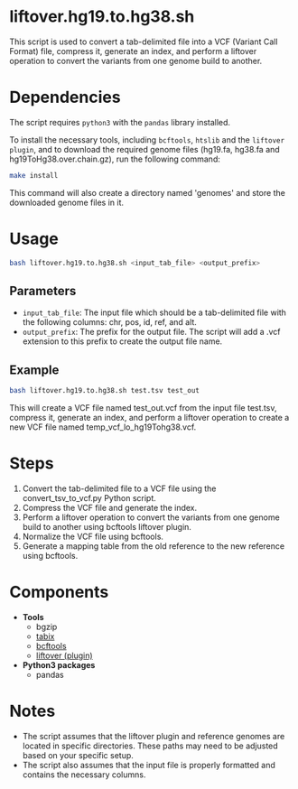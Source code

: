 # liftover.hg19.to.hg38.sh

This script is used to convert a tab-delimited file into a VCF (Variant Call Format) file, compress it, generate an index, and perform a liftover operation to convert the variants from one genome build to another.

# Dependencies

The script requires `python3` with the `pandas` library installed. 

To install the necessary tools, including `bcftools`, `htslib` and the `liftover plugin`, and to download the required genome files (hg19.fa, hg38.fa and hg19ToHg38.over.chain.gz), run the following command:

```bash
make install
```
This command will also create a directory named 'genomes' and store the downloaded genome files in it.

# Usage

```bash
bash liftover.hg19.to.hg38.sh <input_tab_file> <output_prefix>
```

## Parameters

- `input_tab_file`: The input file which should be a tab-delimited file with the following columns: chr, pos, id, ref, and alt.
- `output_prefix`: The prefix for the output file. The script will add a .vcf extension to this prefix to create the output file name.

## Example

```bash
bash liftover.hg19.to.hg38.sh test.tsv test_out
```

This will create a VCF file named test_out.vcf from the input file test.tsv, compress it, generate an index, and perform a liftover operation to create a new VCF file named temp_vcf_lo_hg19Tohg38.vcf.

# Steps
1. Convert the tab-delimited file to a VCF file using the convert_tsv_to_vcf.py Python script.
1. Compress the VCF file and generate the index.
1. Perform a liftover operation to convert the variants from one genome build to another using bcftools liftover plugin.
1. Normalize the VCF file using bcftools.
1. Generate a mapping table from the old reference to the new reference using bcftools.

# Components
- **Tools**
  - bgzip
  - [tabix](https://doi.org/10.1093/bioinformatics/btq671)
  - [bcftools](https://doi.org/10.1093/gigascience/giab008)
  - [liftover (plugin)](https://github.com/freeseek/score)
- **Python3 packages**
  - pandas

# Notes
- The script assumes that the liftover plugin and reference genomes are located in specific directories. These paths may need to be adjusted based on your specific setup.
- The script also assumes that the input file is properly formatted and contains the necessary columns.